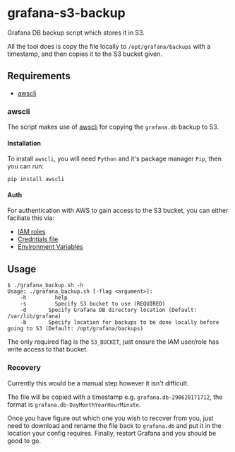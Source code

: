 # grafana-s3-backup

Grafana DB backup script which stores it in S3.

All the tool does is copy the file locally to `/opt/grafana/backups` with a timestamp, and then copies it to the S3 bucket given.

## Requirements

- [awscli](https://aws.amazon.com/cli/)


### awscli

The script makes use of [awscli](https://aws.amazon.com/cli/) for copying the `grafana.db` backup to S3.

#### Installation

To install `awscli`, you will need `Python` and it's package manager `Pip`, then you can run:

```
pip install awscli
```

#### Auth

For authentication with AWS to gain access to the S3 bucket, you can either faciliate this via:
- [IAM roles](http://docs.aws.amazon.com/IAM/latest/UserGuide/id_roles.html)
- [Credntials file](http://docs.aws.amazon.com/sdk-for-java/v1/developer-guide/credentials.html)
- [Environment Variables](http://docs.aws.amazon.com/sdk-for-java/v1/developer-guide/credentials.html)


## Usage

```
$ ./grafana_backup.sh -h
Usage: ./grafana_backup.sh [-flag <argument>]:
    -h 		   help
    -s 		   Specify S3 bucket to use (REQUIRED)
    -d	     Specify Grafana DB directory location (Default: /var/lib/grafana)
    -b       Specify location for backups to be done locally before going to S3 (Default: /opt/grafana/backups)
```

The only required flag is the `S3_BUCKET`, just ensure the IAM user/role has write access to that bucket.


### Recovery

Currently this would be a manual step however it isn't difficult.

The file will be copied with a timestamp e.g. `grafana.db-290620171712`, the format is `grafana.db-DayMonthYearHourMinute`.

Once you have figure out which one you wish to recover from you, just need to download and rename the file back to `grafana.db` and put it in the location your config requires. Finally, restart Grafana and you should be good to go.
